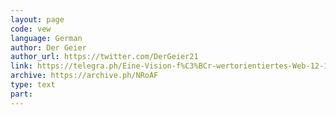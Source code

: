 ```yaml
---
layout: page
code: vew
language: German
author: Der Geier
author_url: https://twitter.com/DerGeier21
link: https://telegra.ph/Eine-Vision-f%C3%BCr-wertorientiertes-Web-12-19
archive: https://archive.ph/NRoAF
type: text
part: 
---
```

